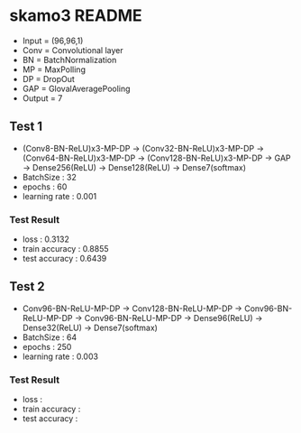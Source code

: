 # skamo3 README
 - Input = (96,96,1)
 - Conv = Convolutional layer
 - BN = BatchNormalization
 - MP = MaxPolling
 - DP = DropOut
 - GAP = GlovalAveragePooling
 - Output = 7
 
## Test 1
 - (Conv8-BN-ReLU)x3-MP-DP -> (Conv32-BN-ReLU)x3-MP-DP -> (Conv64-BN-ReLU)x3-MP-DP -> (Conv128-BN-ReLU)x3-MP-DP -> GAP -> Dense256(ReLU) -> Dense128(ReLU) -> Dense7(softmax)
 - BatchSize : 32
 - epochs : 60
 - learning rate : 0.001
 
 ### Test Result
 - loss : 0.3132
 - train accuracy : 0.8855
 - test accuracy : 0.6439  
 

## Test 2
 - Conv96-BN-ReLU-MP-DP -> Conv128-BN-ReLU-MP-DP -> Conv96-BN-ReLU-MP-DP -> Conv96-BN-ReLU-MP-DP -> Dense96(ReLU) -> Dense32(ReLU) -> Dense7(softmax)
 - BatchSize : 64 
 - epochs : 250
 - learning rate : 0.003
 
 ### Test Result
 - loss : 
 - train accuracy :
 - test accuracy :
